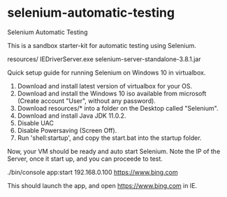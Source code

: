 # selenium-automatic-testing
Selenium Automatic Testing

This is a sandbox starter-kit for automatic testing using Selenium.

resources/
    IEDriverServer.exe
    selenium-server-standalone-3.8.1.jar

Quick setup guide for running Selenium on Windows 10 in virtualbox.

1. Download and install latest version of virtualbox for your OS.
2. Download and install the Windows 10 iso available from microsoft (Create account "User", without any password).
3. Download resources/* into a folder on the Desktop called "Selenium".
4. Download and install Java JDK 11.0.2.
5. Disable UAC
6. Disable Powersaving (Screen Off).
7. Run 'shell:startup', and copy the start.bat into the startup folder.

Now, your VM should be ready and auto start Selenium. Note the IP of the Server, once it start up, and you can proceede to test.

./bin/console app:start 192.168.0.100 https://www.bing.com

This should launch the app, and open https://www.bing.com in IE.
